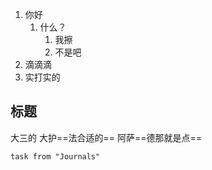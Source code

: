 

1. 你好
	1. 什么？
		1. 我擦
		2. 不是吧
2. 滴滴滴
3. 实打实的

## 标题
大三的
大护==法合适的==
阿萨==德那就是点==

```dataview
task from "Journals"
```

